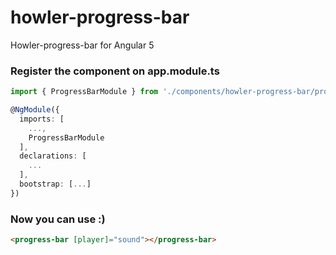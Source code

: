 # howler-progress-bar
Howler-progress-bar for Angular 5

### Register the component on app.module.ts
```typescript
import { ProgressBarModule } from './components/howler-progress-bar/progress-bar.module'

@NgModule({
  imports: [
    ...,
    ProgressBarModule
  ],
  declarations: [
    ...
  ],
  bootstrap: [...]
})
```

### Now you can use :)

```html
<progress-bar [player]="sound"></progress-bar>
```
